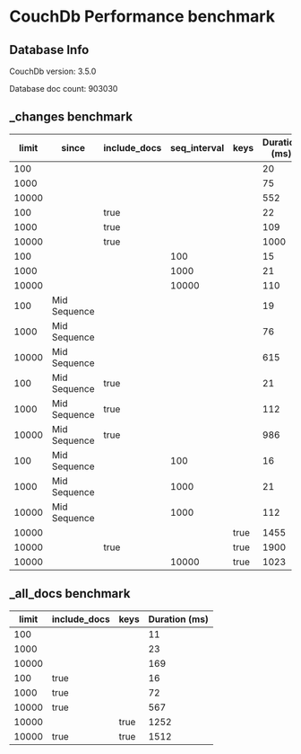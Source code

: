 # CouchDb Performance benchmark 

## Database Info

CouchDb version: 3.5.0

Database doc count: 903030

## _changes benchmark 
| limit| since| include_docs| seq_interval| keys| Duration (ms) |
|--|--|--|--|--|--|
| 100 |  |  |  |  | 20 |
| 1000 |  |  |  |  | 75 |
| 10000 |  |  |  |  | 552 |
| 100 |  | true |  |  | 22 |
| 1000 |  | true |  |  | 109 |
| 10000 |  | true |  |  | 1000 |
| 100 |  |  | 100 |  | 15 |
| 1000 |  |  | 1000 |  | 21 |
| 10000 |  |  | 10000 |  | 110 |
| 100 | Mid Sequence |  |  |  | 19 |
| 1000 | Mid Sequence |  |  |  | 76 |
| 10000 | Mid Sequence |  |  |  | 615 |
| 100 | Mid Sequence | true |  |  | 21 |
| 1000 | Mid Sequence | true |  |  | 112 |
| 10000 | Mid Sequence | true |  |  | 986 |
| 100 | Mid Sequence |  | 100 |  | 16 |
| 1000 | Mid Sequence |  | 1000 |  | 21 |
| 10000 | Mid Sequence |  | 1000 |  | 112 |
| 10000 |  |  |  | true | 1455 |
| 10000 |  | true |  | true | 1900 |
| 10000 |  |  | 10000 | true | 1023 |


## _all_docs benchmark 
| limit| include_docs| keys| Duration (ms) |
|--|--|--|--|
| 100 |  |  | 11 |
| 1000 |  |  | 23 |
| 10000 |  |  | 169 |
| 100 | true |  | 16 |
| 1000 | true |  | 72 |
| 10000 | true |  | 567 |
| 10000 |  | true | 1252 |
| 10000 | true | true | 1512 |



